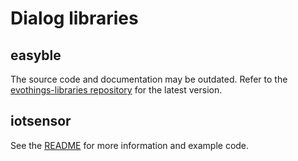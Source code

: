 # Dialog libraries

## easyble
The source code and documentation may be outdated. Refer to the [evothings-libraries repository](https://github.com/evothings/evothings-libraries/) for the latest version.

## iotsensor
See the [README](https://github.com/nbezembinder1/nbezembinder1.github.io/tree/master/dialog/libs/evothings/dialog-iotsensor) for more information and example code.
